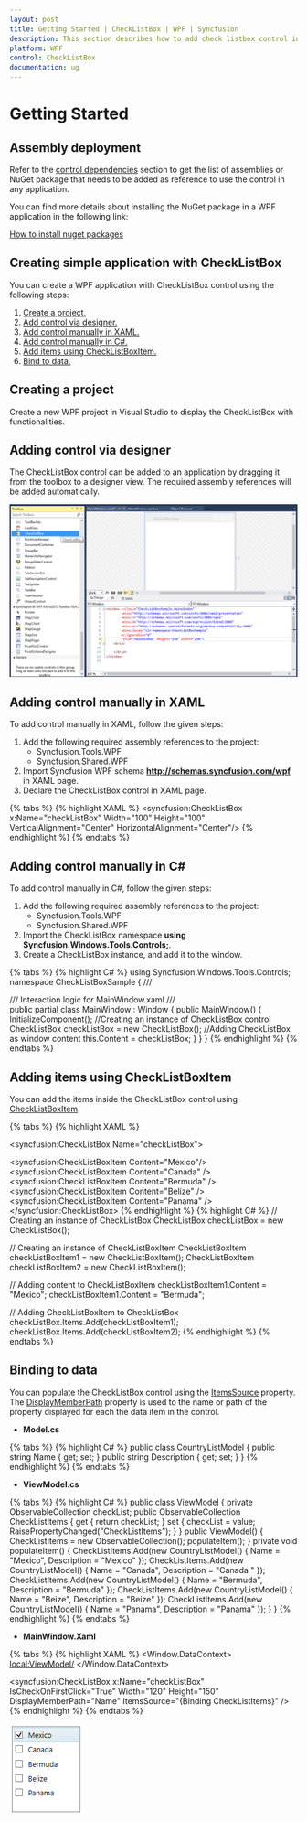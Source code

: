 ```yaml
---
layout: post
title: Getting Started | CheckListBox | WPF | Syncfusion
description: This section describes how to add check listbox control into wpf application and its basic features.
platform: WPF
control: CheckListBox
documentation: ug
---
```


# Getting Started

## Assembly deployment

Refer to the [control dependencies](https://help.syncfusion.com/wpf/control-dependencies#checklistbox) section to get the list of assemblies or NuGet package that needs to be added as reference to use the control in any application.

You can find more details about installing the NuGet package in a WPF application in the following link: 

[How to install nuget packages](https://help.syncfusion.com/wpf/nuget-packages)

## Creating simple application with CheckListBox

You can create a WPF application with CheckListBox control using the following steps:

1.	[Create a project.](#creating-a-project)
2.	[Add control via designer.](#adding-control-via-designer)
3.	[Add control manually in XAML.](#adding-control-manually-in-xaml)
4.	[Add control manually in C#.](#adding-control-manually-in-c)
5.	[Add items using CheckListBoxItem.](#adding-items-using-checklistboxitem)
6.	[Bind to data.](#binding-to-data)

## Creating a project

Create a new WPF project in Visual Studio to display the CheckListBox with functionalities.

## Adding control via designer

The CheckListBox control can be added to an application by dragging it from the toolbox to a designer view. The required assembly references will be added automatically.

![wpf check list box control added by designer](Getting-Started_images/wpf-checklistbox-control-added-by-designer.png)
 
## Adding control manually in XAML

To add control manually in XAML, follow the given steps:

1.	Add the following required assembly references to the project:
    * Syncfusion.Tools.WPF
    * Syncfusion.Shared.WPF 
2.	Import Syncfusion WPF schema **http://schemas.syncfusion.com/wpf** in XAML page.
3.	Declare the CheckListBox control in XAML page.

{% tabs %}
{% highlight XAML %}
<Window xmlns="http://schemas.microsoft.com/winfx/2006/xaml/presentation"
        xmlns:x="http://schemas.microsoft.com/winfx/2006/xaml"
        xmlns:syncfusion="http://schemas.syncfusion.com/wpf" 
        x:Class="CheckListBoxSample.MainWindow"
        Title="CheckListBox Sample" Height="350" Width="525">
    <Grid>
        <!--Adding CheckListBox control -->
        <syncfusion:CheckListBox x:Name="checkListBox" Width="100" Height="100" VerticalAlignment="Center" HorizontalAlignment="Center"/>
    </Grid>
</Window>
{% endhighlight %}
{% endtabs %}

## Adding control manually in C\#

To add control manually in C#, follow the given steps:

1.	Add the following required assembly references to the project:
    * Syncfusion.Tools.WPF
    * Syncfusion.Shared.WPF 
2.	Import the CheckListBox namespace **using Syncfusion.Windows.Tools.Controls;**.
3.	Create a CheckListBox instance, and add it to the window.

{% tabs %}
{% highlight C# %}
using Syncfusion.Windows.Tools.Controls;
namespace CheckListBoxSample
{
    /// <summary>
    /// Interaction logic for MainWindow.xaml
    /// </summary>
    public partial class MainWindow : Window
    {
        public MainWindow()
        {
			InitializeComponent();
			//Creating an instance of CheckListBox control
			CheckListBox checkListBox = new CheckListBox();
			//Adding CheckListBox as window content
			this.Content = checkListBox;
        }
    } 
}
{% endhighlight %}
{% endtabs %}

## Adding items using CheckListBoxItem

You can add the items inside the CheckListBox control using [CheckListBoxItem](https://help.syncfusion.com/cr/wpf/Syncfusion.Tools.Wpf~Syncfusion.Windows.Tools.Controls.CheckListBoxItem.html).

{% tabs %}
{% highlight XAML %}
<!-- Adding CheckListBox -->
<syncfusion:CheckListBox Name="checkListBox">
<!-- Adding CheckListBox items -->
<syncfusion:CheckListBoxItem Content="Mexico"/> 
<syncfusion:CheckListBoxItem Content="Canada" /> 
<syncfusion:CheckListBoxItem Content="Bermuda" />
<syncfusion:CheckListBoxItem Content="Belize" />
<syncfusion:CheckListBoxItem Content="Panama" />
</syncfusion:CheckListBox>
{% endhighlight %}
{% highlight C# %}
// Creating an instance of CheckListBox
CheckListBox checkListBox = new CheckListBox();

// Creating an instance of CheckListBoxItem
CheckListBoxItem checkListBoxItem1 = new CheckListBoxItem();
CheckListBoxItem checkListBoxItem2 = new CheckListBoxItem();

// Adding content to CheckListBoxItem
checkListBoxItem1.Content = "Mexico";
checkListBoxItem1.Content = "Bermuda";

// Adding CheckListBoxItem to CheckListBox
checkListBox.Items.Add(checkListBoxItem1); 
checkListBox.Items.Add(checkListBoxItem2); 
{% endhighlight %}
{% endtabs %}

## Binding to data

You can populate the CheckListBox control using the [ItemsSource](https://docs.microsoft.com/en-us/dotnet/api/system.windows.controls.itemscontrol.itemssourceproperty?view=netframework-4.7.2) property. The [DisplayMemberPath](https://docs.microsoft.com/en-us/uwp/api/windows.ui.xaml.controls.itemscontrol.displaymemberpath) property is used to the name or path of the property displayed for each the data item in the control.

* **Model.cs**

{% tabs %}
{% highlight C# %}
public class CountryListModel
{
	public string Name { get; set; }
	public string Description { get; set; }
}
{% endhighlight %}
{% endtabs %}


* **ViewModel.cs**

{% tabs %}
{% highlight C# %}
public class ViewModel
{
	private ObservableCollection<CountryListModel> checkList;
	public ObservableCollection<CountryListModel> CheckListItems
	{
		get
		{
			return checkList;
		}
		set
		{
			checkList = value;
			RaisePropertyChanged("CheckListItems");
		}
	}
	public ViewModel()
	{
		CheckListItems = new ObservableCollection<CountryListModel>();
		populateItem();
	}
	private void populateItem()
	{
		CheckListItems.Add(new CountryListModel() { Name = "Mexico", Description = "Mexico" });
		CheckListItems.Add(new CountryListModel() { Name = "Canada", Description = "Canada " });
		CheckListItems.Add(new CountryListModel() { Name = "Bermuda", Description = "Bermuda" });
		CheckListItems.Add(new CountryListModel() { Name = "Beize", Description = "Beize" });
		CheckListItems.Add(new CountryListModel() { Name = "Panama", Description = "Panama" });
	}
}
{% endhighlight %}
{% endtabs %}

* **MainWindow.Xaml**

{% tabs %}
{% highlight XAML %}
<Window.DataContext>
    <local:ViewModel/>
</Window.DataContext>

<!--Adding CheckListBox control -->
<syncfusion:CheckListBox x:Name="checkListBox" IsCheckOnFirstClick="True" Width="120" Height="150" DisplayMemberPath="Name" ItemsSource="{Binding CheckListItems}" />
{% endhighlight %}
{% endtabs %}
 
![wpf check list box items](Getting-Started_images/wpf-checklistbox-control-items.png)
